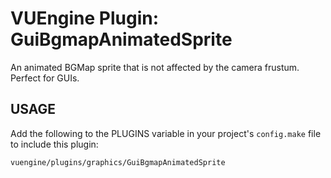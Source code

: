 VUEngine Plugin: GuiBgmapAnimatedSprite
=======================================

An animated BGMap sprite that is not affected by the camera frustum. Perfect for GUIs.


USAGE
-----

Add the following to the PLUGINS variable in your project's `config.make` file to include this plugin:

	vuengine/plugins/graphics/GuiBgmapAnimatedSprite
